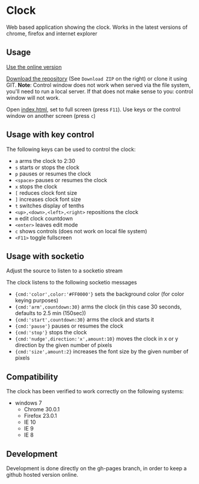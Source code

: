 Clock
=====

Web based application showing the clock. Works in the latest versions of chrome, firefox and internet explorer

Usage
-----

[Use the online version](http://firstlegoleague.github.io/clock/)

[Download the repository](https://github.com/FirstLegoLeague/clock/archive/gh-pages.zip) (See `Download ZIP` on the right) or clone it using GIT. **Note**: Control window does not work when served via the file system, you'll need to run a local server. If that does not make sense to you: control window will not work.

Open [index.html](http://firstlegoleague.github.io/clock/), set to full screen (press `F11`). Use keys or the control window on another screen (press `c`)

Usage with key control
-----

The following keys can be used to control the clock:

- `a` arms the clock to 2:30
- `s` starts or stops the clock
- `p` pauses or resumes the clock
- `<space>` pauses or resumes the clock
- `x` stops the clock
- `[` reduces clock font size
- `]` increases clock font size
- `t` switches display of tenths
- `<up>,<down>,<left>,<right>` repositions the clock
- `m` edit clock countdown
- `<enter>` leaves edit mode
- `c` shows controls (does not work on local file system)
- `<F11>` toggle fullscreen

Usage with socketio
-----

Adjust the source to listen to a socketio stream

The clock listens to the following socketio messages

- `{cmd:'color',color:'#FF0000'}` sets the background color (for color keying purposes)
- `{cmd:'arm',countdown:30}` arms the clock (in this case 30 seconds, defaults to 2.5 min (150sec))
- `{cmd:'start',countdown:30}` arms the clock and starts it
- `{cmd:'pause'}` pauses or resumes the clock
- `{cmd:'stop'}` stops the clock
- `{cmd:'nudge',direction:'x',amount:10}` moves the clock in x or y direction by the given number of pixels
- `{cmd:'size',amount:2}` increases the font size by the given number of pixels

Compatibility
-------------

The clock has been verified to work correctly on the following systems:

- windows 7
  - Chrome 30.0.1
  - Firefox 23.0.1
  - IE 10
  - IE 9
  - IE 8

Development
----------

Development is done directly on the gh-pages branch, in order to keep a github hosted version online.